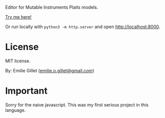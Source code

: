 Editor for Mutable Instruments Plaits models.

[Try me here!](https://pichenettes.github.io/plaits-editor/)

Or run locally with `python3 -m http.server` and open <http://localhost:8000>.

License
=======

MIT license.

By: Emilie Gillet (<emilie.o.gillet@gmail.com>)

Important
=========

Sorry for the naive javascript. This was my first serious project in this language.
